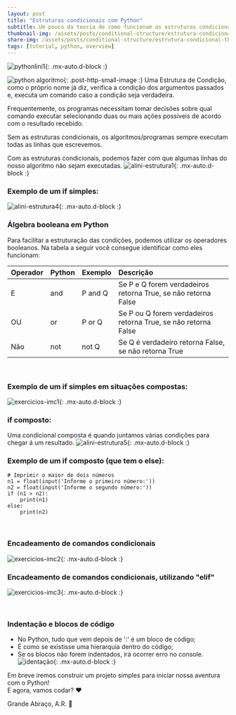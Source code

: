 ```yaml
---
layout: post
title: "Estruturas condicionais com Python"
subtitle: Um pouco da teoria de como funcionam as estruturas condicionais, utilizando Python
thumbnail-img: /assets/posts/conditional-structure/estrutura-condicional-thum.png
share-img: /assets/posts/conditional-structure/estrutura-condicional-thum.png
tags: [tutorial, python, overview]
---
```


![pythonlini1](/assets/posts/conditional-structure/estruturas-condicionais.png){: .mx-auto.d-block :}

![python algoritmo](/assets/posts/conditional-structure/python-algoritmo2.png){: .post-http-small-image :}
Uma Estrutura de Condição, como o próprio nome já diz, verifica a condição dos argumentos passados e, executa um comando caso a condição seja verdadeira. 


Frequentemente, os programas necessitam tomar decisões sobre qual comando executar selecionando duas ou mais ações possíveis de acordo com o resultado recebido.

Sem as estruturas condicionais, os algoritmos/programas sempre executam todas as linhas que escrevemos.

Com as estruturas condicionais, podemos fazer com que algumas linhas do nosso algoritmo não sejam executadas.
![alini-estrutura1](/assets/posts/conditional-structure/estrutura1.png){: .mx-auto.d-block :} 

### Exemplo de um if simples:
![alini-estrutura4](/assets/posts/conditional-structure/estrutura4.png){: .mx-auto.d-block :}

### Álgebra booleana em Python
Para facilitar a estruturação das condições, podemos utilizar os operadores booleanos.
Na tabela a seguir você consegue identificar como eles funcionam:

| Operador  | Python | Exemplo  | Descrição  |
|---|:---|:---|:---|
| E| and|P and Q |Se P e Q forem verdadeiros retorna True, se não retorna False 
|OU| or|P or Q|Se P ou Q forem verdadeiros retorna True, se não retorna False
|Não  | not | not Q |Se Q é verdadeiro retorna False, se não retorna True

<br>

### Exemplo de um if simples em situações compostas:
![exercicios-imc1](/assets/posts/conditional-structure/imc1.png){: .mx-auto.d-block :}


### if composto:

Uma condicional composta é quando juntamos várias condições para chegar á um resultado.
![alini-estrutura5](/assets/posts/conditional-structure/estrutura5.png){: .mx-auto.d-block :}

### Exemplo de um if composto (que tem o else):
~~~
# Imprimir o maior de dois números
n1 = float(input('Informe o primeiro número:'))
n2 = float(input('Informe o segundo número:'))
if (n1 > n2):
    print(n1)
else:
    print(n2)
~~~
<br>

### Encadeamento de comandos condicionais
![exercicios-imc2](/assets/posts/conditional-structure/imc2.png){: .mx-auto.d-block :}

### Encadeamento de comandos condicionais, utilizando "elif"
![exercicios-imc3](/assets/posts/conditional-structure/imc3.png){: .mx-auto.d-block :}

<br>

### Indentação e blocos de código

- No Python, tudo que vem depois de ':' é um bloco de código;
- É como se existisse uma hierarquia dentro do código;
- Se os blocos não forem indentados, irá ocorrer erro no console.
![identação](/assets/posts/conditional-structure/python-identacao.png){: .mx-auto.d-block :}


Em breve iremos construir um projeto simples para iniciar nossa aventura com o Python!
<br>
E agora, vamos codar? ❤️

Grande Abraço, A.R. 🙂
